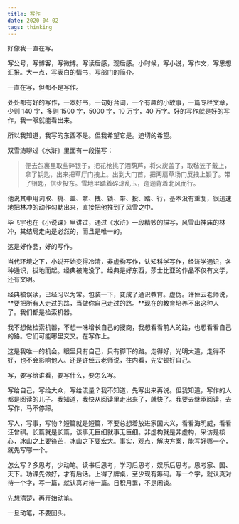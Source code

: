 ```yaml
---
title: 写作
date: 2020-04-02
tags: thinking
---
```


好像我一直在写。

写公号，写博客，写微博。写读后感，观后感。小时候，写小说，写作文，写思想汇报。大一点，写表白的情书，写部门的简介。

一直在写，但都不是写作。

处处都有好的写作，一本好书，一句好台词，一个有趣的小故事，一篇专栏文章，少则 140 字，多则 1500 字，5000 字，10 万字，40 万字。好的写作就是好的写作，我一眼就能看出来。

所以我知道，我写的东西不是。但我希望它是。迫切的希望。

双雪涛聊过《水浒》里面有一段描写：

> 便去包裏里取些碎银子，把花枪挑了酒葫芦，将火炭盖了，取毡笠子戴上，拿了钥匙，出来把草厅门拽上。出到大门首，把两扇草场门反拽上锁了。带了钼匙，信步投东。雪地里踏着碎琼乱玉，迤逦背着北风而行。

他说其中用词取、挑、盖、拿、拽、锁、带、投、踏、行，基本没有重复，很迅速地把林冲的动作勾勒出来，直接把他推到了风雪之中。

毕飞宇也在《小说课》里讲过，通过《水浒》一段精妙的描写，风雪山神庙的林冲，其结局走向是必然的，而且是唯一的。

这是好作品，好的写作。

当代环境之下，小说开始变得冷清，非虚构写作，认知科学写作，经济学通识，各种通识，拔地而起。经典被淹没了。经典是好东西，莎士比亚的作品不仅有文学，还有文明。

经典被误读，已经习以为常。包装一下，变成了通识教育。虚伪。许倬云老师说，**要把所有人走过的路，当做你自己走过的路。**现在的教育培养不出这种人了。我们都是检索机器。

我不想做检索机器，不想一味增长自己的搜商，我想看看前人的路，也想看看自己的路。它们可能哪里交叉。在写作上。

这是我唯一的机会。眼里只有自己，只有脚下的路。走得好，光明大道，走得不好，也不会影响他人。还是许倬云老师说，往内看，先安顿好自己。

写，要写给谁看，要写什么，要怎么写。

写给自己，写给大众，写给流量？我不知道，先写出来再说。但我知道，写作的人都是阅读的儿子。我知道，我快从阅读里走出来了，就快了。我要去继承阅读，去写作，马不停蹄。

写人，写事，写物？短篇就是短篇，不要总想着放进家国大义，看看海明威，看看汪曾祺。长篇就是长篇，该事无巨细就事无巨细。非虚构就是非虚构，采访是核心，冰山之上要锋芒，冰山之下要宏大。事实，观点，解决方案，能写好哪一个，就先写哪一个。

怎么写？多思考，少动笔。读书后思考，学习后思考，娱乐后思考。思考家、国、天下。功课先做好，才有后话。上得了牌桌，至少现有筹码。写一个字，就认真对待一个字，写一篇，就认真对待一篇。日积月累，不是闲谈。

先想清楚，再开始动笔。

一旦动笔，不要回头。
